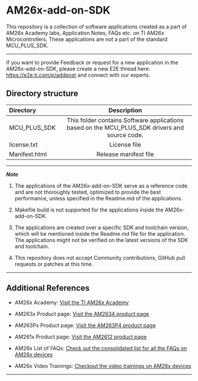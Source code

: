 # AM26x-add-on-SDK

This repository is a collection of software applications created as a part of AM26x Academy labs, Application Notes, FAQs etc. on TI AM26x Microcontrollers. These applications are not a part of the standard MCU_PLUS_SDK.

---

If you want to provide Feedback or request for a new application in the AM26x-add-on-SDK, please create a new E2E thread here: https://e2e.ti.com/p/addpost and connect with our experts.

## Directory structure

| Directory | Description |
|:--|:--:|
| MCU_PLUS_SDK | This folder contains Software applications based on the MCU_PLUS_SDK drivers and source code. |
| license.txt | License file |
| Manifest.html | Release manifest file |

---

***Note***

1. The applications of the AM26x-add-on-SDK serve as a reference code and are not thoroughly tested, optimized to provide the best performance, unless specified in the Readme.md of the applications.

2. Makefile build is not supported for the applications inside the AM26x-add-on-SDK.

3. The applications are created over a specific SDK and toolchain version, which will be mentioned inside the Readme.md file for the application. The applications might not be verified on the latest versions of the SDK and toolchain.

4. This repository does not accept Community contributions, GitHub pull requests or patches at this time.

---
## Additional References


- AM26x Academy: [Visit the TI AM26x Academy](https://dev.ti.com/tirex/explore/node?node=A__AEIJm0rwIeU.2P1OBWwlaA__AM26X-ACADEMY__t0CaxbG__LATEST)

- AM263x Product page: [Visit the AM2634 product page](https://www.ti.com/product/AM2634)

- AM263Px Product page: [Visit the AM263P4 product page](https://www.ti.com/product/AM263P4)

- AM261x Product page: [Visit the AM2612 product page](https://www.ti.com/product/AM2612)

- AM26x List of FAQs: [Check out the consolidated list for all the FAQs on AM26x devices](https://e2e.ti.com/support/microcontrollers/arm-based-microcontrollers-group/arm-based-microcontrollers/f/arm-based-microcontrollers-forum/1236135/faq-mcu-plus-sdk-am263x-faq-can-you-provide-the-list-of-faqs-for-am26x-devices)

- AM26x Video Trainings: [Checkout the video trainings on AM26x devices](https://www.ti.com/sitesearch/en-us/docs/universalsearch.tsp?langPref=en-US&nr=4&searchTerm=am26x#q=am26x&f-videos=Video)

---